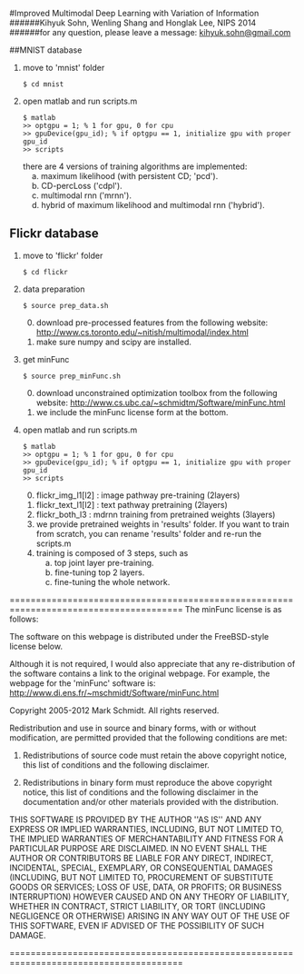 #Improved Multimodal Deep Learning with Variation of Information<br />
######Kihyuk Sohn, Wenling Shang and Honglak Lee, NIPS 2014<br />
######for any question, please leave a message: kihyuk.sohn@gmail.com 

##MNIST database

1. move to 'mnist' folder

    `$ cd mnist`

2. open matlab and run scripts.m
    
    `$ matlab`<br />
    `>> optgpu = 1; % 1 for gpu, 0 for cpu`<br />
    `>> gpuDevice(gpu_id); % if optgpu == 1, initialize gpu with proper gpu_id`<br />
    `>> scripts`

    there are 4 versions of training algorithms are implemented:<br />
    &nbsp;&nbsp;&nbsp;&nbsp;a. maximum likelihood (with persistent CD; 'pcd').<br />
    &nbsp;&nbsp;&nbsp;&nbsp;b. CD-percLoss ('cdpl').<br />
    &nbsp;&nbsp;&nbsp;&nbsp;c. multimodal rnn ('mrnn').<br />
    &nbsp;&nbsp;&nbsp;&nbsp;d. hybrid of maximum likelihood and multimodal rnn ('hybrid').<br />


## Flickr database

1. move to 'flickr' folder 

    `$ cd flickr`

2. data preparation

    `$ source prep_data.sh`

    0. download pre-processed features from the following website: http://www.cs.toronto.edu/~nitish/multimodal/index.html<br />
    0. make sure numpy and scipy are installed.

3. get minFunc

    `$ source prep_minFunc.sh`

    0. download unconstrained optimization toolbox from the following website: http://www.cs.ubc.ca/~schmidtm/Software/minFunc.html <br />
    0. we include the minFunc license form at the bottom.

4. open matlab and run scripts.m

    `$ matlab`<br />
    `>> optgpu = 1; % 1 for gpu, 0 for cpu`<br />
    `>> gpuDevice(gpu_id); % if optgpu == 1, initialize gpu with proper gpu_id`<br />
    `>> scripts`<br />

    0. flickr_img_l1[l2]     : image pathway pre-training (2layers)
    0. flickr_text_l1[l2]    : text pathway pretraining (2layers)
    0. flickr_both_l3        : mdrnn training from pretrained weights (3layers)<br/>
    0. we provide pretrained weights in 'results' folder. If you want to train from scratch, you can rename 'results' folder and re-run the scripts.m <br/>
    0. training is composed of 3 steps, such as<br/>
    &nbsp;&nbsp;&nbsp;&nbsp;a. top joint layer pre-training.<br/>
    &nbsp;&nbsp;&nbsp;&nbsp;b. fine-tuning top 2 layers.<br/>
    &nbsp;&nbsp;&nbsp;&nbsp;c. fine-tuning the whole network.<br/>




=======================================================================================
The minFunc license is as follows:

The software on this webpage is distributed under the FreeBSD-style license below.

Although it is not required, I would also appreciate that any re-distribution of the
software contains a link to the original webpage.  For example, the webpage for the 
'minFunc' software is: http://www.di.ens.fr/~mschmidt/Software/minFunc.html

Copyright 2005-2012 Mark Schmidt. All rights reserved.

Redistribution and use in source and binary forms, with or without modification, are
permitted provided that the following conditions are met:

   1. Redistributions of source code must retain the above copyright notice, this list of
      conditions and the following disclaimer.

   2. Redistributions in binary form must reproduce the above copyright notice, this list
      of conditions and the following disclaimer in the documentation and/or other materials
      provided with the distribution.

THIS SOFTWARE IS PROVIDED BY THE AUTHOR ''AS IS'' AND ANY EXPRESS OR IMPLIED
WARRANTIES, INCLUDING, BUT NOT LIMITED TO, THE IMPLIED WARRANTIES OF MERCHANTABILITY AND
FITNESS FOR A PARTICULAR PURPOSE ARE DISCLAIMED. IN NO EVENT SHALL THE AUTHOR OR
CONTRIBUTORS BE LIABLE FOR ANY DIRECT, INDIRECT, INCIDENTAL, SPECIAL, EXEMPLARY, OR
CONSEQUENTIAL DAMAGES (INCLUDING, BUT NOT LIMITED TO, PROCUREMENT OF SUBSTITUTE GOODS OR
SERVICES; LOSS OF USE, DATA, OR PROFITS; OR BUSINESS INTERRUPTION) HOWEVER CAUSED AND ON
ANY THEORY OF LIABILITY, WHETHER IN CONTRACT, STRICT LIABILITY, OR TORT (INCLUDING
NEGLIGENCE OR OTHERWISE) ARISING IN ANY WAY OUT OF THE USE OF THIS SOFTWARE, EVEN IF
ADVISED OF THE POSSIBILITY OF SUCH DAMAGE.

=======================================================================================
